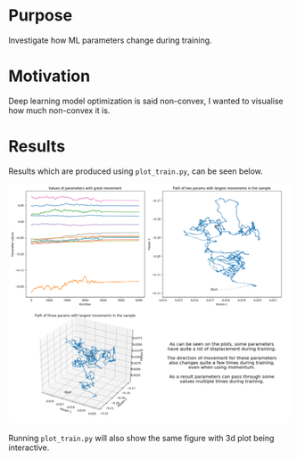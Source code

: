 # Purpose
Investigate how ML parameters change during training.

# Motivation
Deep learning model optimization is said non-convex,
I wanted to visualise how much non-convex it is.

# Results
Results which are produced using `plot_train.py`, can be seen below.

![Results](Paths.png)

Running `plot_train.py` will also show the same figure with 3d plot being interactive.